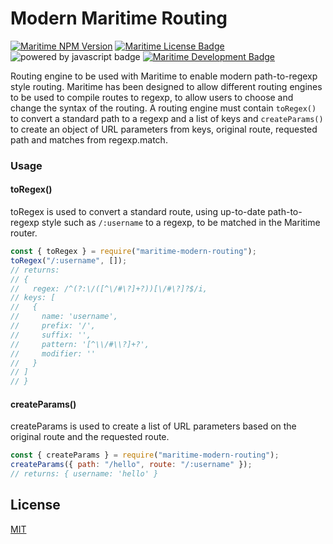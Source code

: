 # Modern Maritime Routing

[![Maritime NPM Version](https://img.shields.io/npm/v/maritime-modern-routing?color=blue)](https://npmjs.org/package/maritime-modern-routing)
[![Maritime License Badge](https://img.shields.io/badge/license-MIT-blue)](LICENSE)
![powered by javascript badge](https://img.shields.io/badge/powered%20by-javascript-red)
[![Maritime Development Badge](https://img.shields.io/badge/engine%20for-maritime-brightgreen)](https://github.com/t0mgithub/maritime)

Routing engine to be used with Maritime to enable modern path-to-regexp style routing. Maritime has been designed to allow different routing engines to be used to compile routes to regexp, to allow users to choose and change the syntax of the routing. A routing engine must contain `toRegex()` to convert a standard path to a regexp and a list of keys and `createParams()` to create an object of URL parameters from keys, original route, requested path and matches from regexp.match.

### Usage

#### toRegex()

toRegex is used to convert a standard route, using up-to-date path-to-regexp style such as `/:username` to a regexp, to be matched in the Maritime router.

```js
const { toRegex } = require("maritime-modern-routing");
toRegex("/:username", []);
// returns:
// {
//   regex: /^(?:\/([^\/#\?]+?))[\/#\?]?$/i,
// keys: [
//   {
//     name: 'username',
//     prefix: '/',
//     suffix: '',
//     pattern: '[^\\/#\\?]+?',
//     modifier: ''
//   }
// ]
// }
```

#### createParams()

createParams is used to create a list of URL parameters based on the original route and the requested route.

```js
const { createParams } = require("maritime-modern-routing");
createParams({ path: "/hello", route: "/:username" });
// returns: { username: 'hello' }
```

## License

[MIT](LICENSE)

